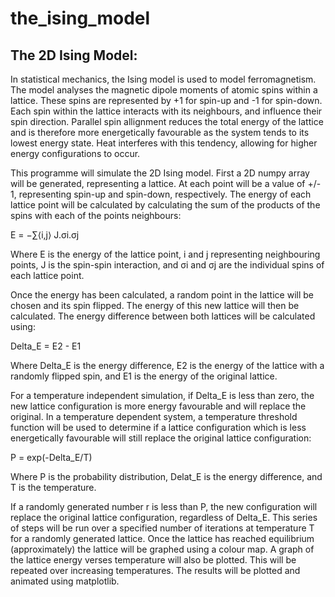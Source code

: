 # the_ising_model

## The 2D Ising Model:

<p>In statistical mechanics, the Ising model is used to model ferromagnetism. The
model analyses the magnetic dipole moments of atomic spins within a lattice.
These spins are represented by +1 for spin-up and -1 for spin-down. Each spin
within the lattice interacts with its neighbours, and influence their spin
direction. Parallel spin allignment reduces the total energy of the lattice
and is therefore more energetically favourable as the system tends to its
lowest energy state. Heat interferes with this tendency, allowing for higher
energy configurations to occur.</p>
<p>This programme will simulate the 2D Ising model. First a 2D numpy array will be
generated, representing a lattice. At each point will be a value of +/- 1,
representing spin-up and spin-down, respectively. The energy of each lattice
point will be calculated by calculating the sum of the products of the spins
with each of the points neighbours:</p>
                            <p>E = −∑⟨i,j⟩ J.σi.σj</p>
<p>Where E is the energy of the lattice point, i and j representing neighbouring
points, J is the spin-spin interaction, and σi and σj are the individual spins
of each lattice point.</p>
<p>Once the energy has been calculated, a random point in the lattice will be
chosen and its spin flipped. The energy of this new lattice will then be
calculated. The energy difference between both lattices will be calculated
using:</p>
                            <p>Delta_E = E2 - E1</p>
<p>Where Delta_E is the energy difference, E2 is the energy of the lattice with a
randomly flipped spin, and E1 is the energy of the original lattice.</p>
<p>For a temperature independent simulation, if Delta_E is less than zero, the new
lattice configuration is more energy favourable and will replace the original.
In a temperature dependent system, a temperature threshold function will be
used to determine if a lattice configuration which is less energetically
favourable will still replace the original lattice configuration:</p>
                            <p>P = exp(-Delta_E/T)</p>
</p>Where P is the probability distribution, Delat_E is the energy difference, and
T is the temperature.</p>
<p>If a randomly generated number r is less than P, the new configuration will
replace the original lattice configuration, regardless of Delta_E.
This series of steps will be run over a specified number of iterations at
temperature T for a randomly generated lattice. Once the lattice has reached
equilibrium (approximately) the lattice will be graphed using a colour map. A
graph of the lattice energy verses temperature will also be plotted. This will
be repeated over increasing temperatures. The results will be plotted and
animated using matplotlib.</p>
